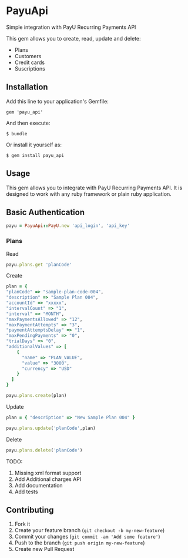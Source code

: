 # PayuApi

Simple integration with PayU Recurring Payments API

This gem allows you to create, read, update and delete:
  *  Plans
  *  Customers
  *  Credit cards
  *  Suscriptions

## Installation

Add this line to your application's Gemfile:

    gem 'payu_api'

And then execute:

    $ bundle

Or install it yourself as:

    $ gem install payu_api

## Usage

This gem allows you to integrate with PayU Recurring Payments API. It is designed to work with any ruby framework or plain ruby application.

## Basic Authentication

```ruby
payu = PayuApi::PayU.new 'api_login', 'api_key'
```

### Plans

Read

```ruby
payu.plans.get 'planCode'
```

Create

```ruby
plan = {
"planCode" => "sample-plan-code-004",
"description" => "Sample Plan 004",
"accountId" => "xxxxx",
"intervalCount" => "1",
"interval" => "MONTH",
"maxPaymentsAllowed" => "12",
"maxPaymentAttempts" => "3",
"paymentAttemptsDelay" => "1",
"maxPendingPayments" => "0",
"trialDays" => "0",
"additionalValues" => [
    {
      "name" => "PLAN_VALUE",
      "value" => "3000",
      "currency" => "USD"
    }
  ]
}

payu.plans.create(plan)
```

Update

```ruby
plan = { "description" => "New Sample Plan 004" }

payu.plans.update('planCode',plan)
```

Delete

```ruby
payu.plans.delete('planCode')
```


TODO:

1. Missing xml format support
2. Add Additional charges API
3. Add documentation
4. Add tests

## Contributing

1. Fork it
2. Create your feature branch (`git checkout -b my-new-feature`)
3. Commit your changes (`git commit -am 'Add some feature'`)
4. Push to the branch (`git push origin my-new-feature`)
5. Create new Pull Request
